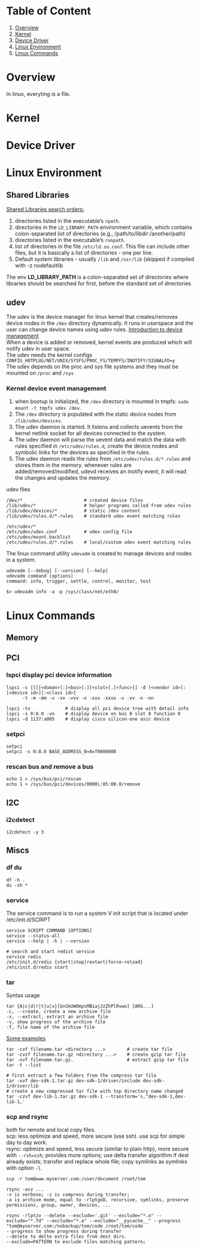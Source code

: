 # Table of Content
1. [Overview](#Overview)
2. [Kernel](#Kernel)
3. [Device Driver](#DeviceDriver)
4. [Linux Environment](#Environment)
5. [Linux Commands](#LinuxCommand)

# Overview
In linux, everyting is a file.

# Kernel <a name="Kernel"></a>

# Device Driver <a name="DeviceDriver"></a>

# Linux Environment <a name="Environment"></a>
## Shared Libraries
[Shared Libraries search orders:](https://amir.rachum.com/blog/2016/09/17/shared-libraries/)
1. directories listed in the executable’s `rpath`.
2. directories in the `LD_LIBRARY_PATH` environment variable, which contains colon-separated list of directories (e.g., /path/to/libdir:/another/path)
3. directories listed in the executable’s `runpath`.
4. list of directories in the file `/etc/ld.so.conf`. This file can include other files, but it is basically a list of directories - one per line.
5. Default system libraries - usually `/lib` and `/usr/lib` (skipped if compiled with -z nodefaultlib

The env **LD_LIBRARY_PATH** is a colon-separated set of directories where libraries should be searched for first, before the standard set of directories

## udev
The udev is the device manager for linux kernel that creates/removes device nodes in the `/dev` directory dynamically. It runs in userspace and the user can change device names using udev rules. [Introduction to device management](https://www.linux.com/news/udev-introduction-device-management-modern-linux-system/)  
When a device is added or removed, kernel events are produced which will notify udev in user space.  
The udev needs the kernel configs `CONFIG_HOTPLUG/NET/UNIX/SYSFS/PROC_FS/TEMPFS/INOTIFY/SIGNALFD=y`  
The udev depends on the proc and sys file systems and they must be mounted on `/proc` and `/sys`  

### Kernel device event management
1. when bootup is initialized, the `/dev` directory is mounted in tmpfs: `sudo mount -t tmpfs udev /dev`.
2. The `/dev` directory is populated with the static device nodes from `/lib/udev/devices`.
3. The udev daemon is started. It listens and collects uevents from the kernel netlink socket for all devices connected to the system.
4. The udev daemon will parse the uevent data and match the data with rules specified in `/etc/udev/rules.d`, create the device nodes and symbolic links for the devices as specified in the rules.
5. The udev daemon reads the rules from `/etc/udev/rules.d/*.rules` and stores them in the memory. whenever rules are added/removed/modified, udevd receives an inotify event, it will read the changes and updates the memory.

udev files 
```
/dev/*                       # created device files
/lib/udev/*                  # helper programs called from udev rules 
/lib/udev/devices/*          # static /dev content
/lib/udev/rules.d/*.rules    # standard udev event matching rules               
                                                                                
/etc/udev/*                                                                     
/etc/udev/udev.conf          # udev config file                                 
/etc/udev/mount.backlist                                                                                
/etc/udev/rules.d/*.rules    # local/custom udev event matching rules 
```

The linux command utility `udevadm` is created to manage devices and nodes in a system.
```
udevadm [--debug] [--version] [--help]
udevadm command [options] 
command: info, trigger, settle, control, monitor, test

$> udevadm info -a -p /sys/class/net/eth0/
```

# Linux Commands <a name="LinuxCommand"></a>
## Memory

## PCI
### lspci display pci device information
```
lspci -s [[[[<doman>]:]<bus>]:][<slot>[.[<func>]] -d [<vendor id>]:[<device id>][:<class id>]
      -t -m -mm -v -vv -vvv -x -xxx -xxxx -v -vv -n -nn

lspci -tv             # display all pci device tree with detail info
lspci -s 0:8.0 -vn    # display device on bus 0 slot 8 function 0
lspci -d 1137:a005    # display cisco silicon-one asic device
```
### setpci
```
setpci 
setpci -s 0:8.0 BASE_ADDRESS_0=0xf0000000
```
### rescan bus and remove a bus
```
echo 1 > /sys/bus/pci/rescan
echo 1 > /sys/bus/pci/devices/0000\:05:00.0/remove
```

## I2C
### i2cdetect
```
i2cdetect -y 3
```

## Miscs
### df du
```
df -h .
du -sh *
```

### service
The service command is to run a system V init script that is located under /etc/init.d/SCRIPT
```
service SCRIPT COMMAND [OPTIONS]
service --status-all
service --help | -h | --version

# search and start redist service
service redis
/etc/init.d/redis {start|stop|restart|force-reload}
/etc/init.d/redis start
```
### tar
Syntax usage
```
tar {A|c|d|r|t|u|x}[GnSkUWOmpsMBiajJzZhPlRvwo] [ARG...]
-c, --create, create a new archive file
-x, --extract, extract an archive file
-v, show progress of the archive file
-f, file name of the archive file
```
[Some examples](https://www.tecmint.com/18-tar-command-examples-in-linux/)
```
tar -cvf filename.tar <directory ...>        # create tar file
tar -cvzf filename.tar.gz <directory ...>    # create gzip tar file
tar -xvf filename.tar.gz.                    # extract gzip tar file
tar -t --list

# first extract a few folders from the compress tar file
tar -xvf dev-sdk-1.tar.gz dev-sdk-1/driver/include dev-sdk-1/driver/lib
# create a new compressed tar file with top directory name changed
tar -czvf dev-lib-1.tar.gz dev-sdk-1 --transform='s,^dev-sdk-1,dev-lib-1,'
```

### scp and rsync
both for remote and local copy files.  
scp: less optimize and speed, more secure (use ssh). use scp for simple day to day work.   
rsync: optimize and speed, less secure (similar to plain http), more secure with `--rsh=ssh`; provides more options; use delta transfer algorithm if dest already exists; transfer and replace whole file; copy symlinks as symlinks with option `-l`.  
```
scp -r tom@www.myserver.com:/user/document /root/tom

rsync -avz ... 
-v is verbose; -z is compress during transfer;
-a is archive mode, equal to -rlptgoD, recursive, symlinks, preserve permissions, group, owner, devices, ...

rsync -rlptzv --delete --exclude='.git' --exclude="*.o" --exclude="*.Td" --exclude="*.a" --exclude="__pycache__" --progress "tom@myserver.com:/nobackup/tom/code /root/tom/code
--progress to show progress during transfer 
--delete to delte extra files from dest dirs.
--exclude=PATTERN to exclude files matching pattern;
```
